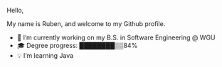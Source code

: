 Hello,

My name is Ruben, and welcome to my Github profile.

- 🔭 I’m currently working on my B.S. in Software Engineering @ WGU
- 🎓 Degree progress: ████████▒▒84%
- 💡 I’m learning Java
